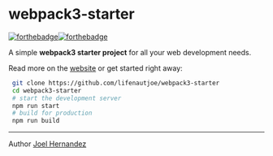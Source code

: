 # webpack3-starter
[![forthebadge](http://forthebadge.com/images/badges/fo-real.svg)](http://forthebadge.com)[![forthebadge](http://forthebadge.com/images/badges/built-with-love.svg)](http://forthebadge.com)

A simple **webpack3 starter project** for all your web development needs.

Read more on the [website](https://lifenautjoe.github.io/webpack3-starter/) or get started right away:
```sh
 git clone https://github.com/lifenautjoe/webpack3-starter
 cd webpack3-starter
 # start the development server
 npm run start
 # build for production
 npm run build
```
___
Author [Joel Hernandez](www.lifenautjoe.com)

